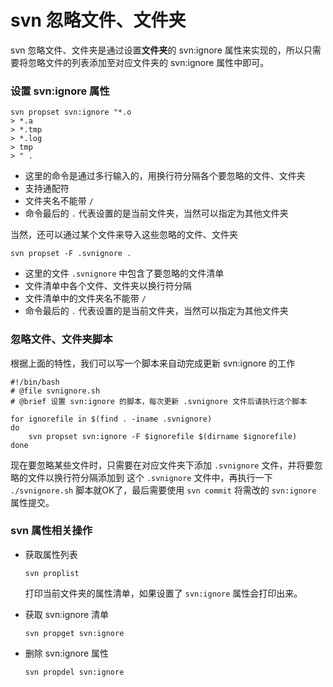 # svn 忽略文件、文件夹

svn 忽略文件、文件夹是通过设置**文件夹**的 svn:ignore 属性来实现的，所以只需要将忽略文件的列表添加至对应文件夹的 svn:ignore 属性中即可。


### 设置 svn:ignore 属性

```shell
svn propset svn:ignore "*.o
> *.a
> *.tmp
> *.log
> tmp
> " .
```

* 这里的命令是通过多行输入的，用换行符分隔各个要忽略的文件、文件夹
* 支持通配符
* 文件夹名不能带 `/`
* 命令最后的 `.` 代表设置的是当前文件夹，当然可以指定为其他文件夹

当然，还可以通过某个文件来导入这些忽略的文件、文件夹

```shell
svn propset -F .svnignore .
```

* 这里的文件 `.svnignore` 中包含了要忽略的文件清单
* 文件清单中各个文件、文件夹以换行符分隔
* 文件清单中的文件夹名不能带 `/`
* 命令最后的 `.` 代表设置的是当前文件夹，当然可以指定为其他文件夹


### 忽略文件、文件夹脚本

根据上面的特性，我们可以写一个脚本来自动完成更新 svn:ignore 的工作

```
#!/bin/bash
# @file svnignore.sh
# @brief 设置 svn:ignore 的脚本，每次更新 .svnignore 文件后请执行这个脚本

for ignorefile in $(find . -iname .svnignore)
do
    svn propset svn:ignore -F $ignorefile $(dirname $ignorefile)
done
```

现在要忽略某些文件时，只需要在对应文件夹下添加 `.svnignore` 文件，并将要忽略的文件以换行符分隔添加到 这个 `.svnignore` 文件中，再执行一下 `./svnignore.sh` 脚本就OK了，最后需要使用 `svn commit` 将需改的 `svn:ignore` 属性提交。


### svn 属性相关操作

*  获取属性列表

    ```shell
    svn proplist
    ```
    打印当前文件夹的属性清单，如果设置了 `svn:ignore` 属性会打印出来。


* 获取 svn:ignore 清单

    ```shell
    svn propget svn:ignore
    ```

* 删除 svn:ignore 属性

    ```shell
    svn propdel svn:ignore
    ```